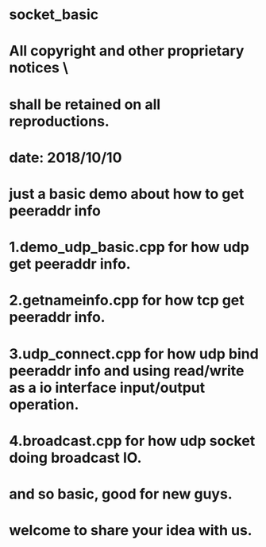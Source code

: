 # socket_basic
# All copyright and other proprietary notices \
# shall be retained on all reproductions.
# date: 2018/10/10
#
# just a basic demo about how to get peeraddr info
# 1.demo_udp_basic.cpp for how udp get peeraddr info.
# 2.getnameinfo.cpp for how tcp get peeraddr info.
# 3.udp_connect.cpp for how udp bind peeraddr info and using read/write as a io interface input/output operation.
# 4.broadcast.cpp for how udp socket doing broadcast IO.
#
# and so basic, good for new guys.
# welcome to share your idea with us.
